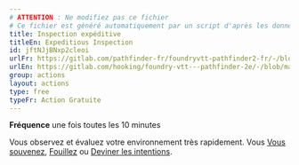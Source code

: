 ```yaml
---
# ATTENTION : Ne modifiez pas ce fichier
# Ce fichier est généré automatiquement par un script d'après les données du module Foundry VTT officiel et de sa traduction
title: Inspection expéditive
titleEn: Expeditious Inspection
id: jftNJjBNxp2cleoi
urlFr: https://gitlab.com/pathfinder-fr/foundryvtt-pathfinder2-fr/-/blob/master/data/actions/jftNJjBNxp2cleoi.htm
urlEn: https://gitlab.com/hooking/foundry-vtt---pathfinder-2e/-/blob/master/packs/data/actions.db/expeditious-inspection.json
group: actions
layout: actions
type: free
typeFr: Action Gratuite
---
```

**Fréquence** une fois toutes les 10 minutes

Vous observez et évaluez votre environnement très rapidement. Vous [Vous souvenez](se-souvenir-arcanes.md), [Fouillez](chercher.md) ou [Deviner les intentions](deviner-les-intentions.md).


